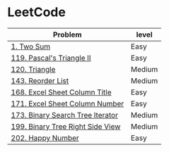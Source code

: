 # LeetCode

|Problem|level|
|---|---|
|[1. Two Sum](https://github.com/chowdapon2/LeetCode/blob/master/1.%20Two%20Sum.md) | Easy|
|[119. Pascal's Triangle II](https://github.com/chowdapon2/LeetCode/blob/master/119.%20Pascal%E2%80%99s%20Triangle%20II.md)|Easy|
|[120. Triangle](https://github.com/chowdapon2/LeetCode/blob/master/120.%20Triangle.md)|Medium|
|[143. Reorder List](https://github.com/chowdapon2/LeetCode/blob/master/143.%20Reorder%20List.md)|Medium|
|[168. Excel Sheet Column Title](https://github.com/chowdapon2/LeetCode/blob/master/168.%20Excel%20Sheet%20Column%20Title.md)|Easy|
|[171. Excel Sheet Column Number](https://github.com/chowdapon2/LeetCode/blob/master/171.%20Excel%20Sheet%20Column%20Number.md)|Easy|
|[173. Binary Search Tree Iterator](https://github.com/chowdapon2/LeetCode/blob/master/173.%20Binary%20Search%20Tree%20Iterator.md)|Medium|
|[199. Binary Tree Right Side View](https://github.com/chowdapon2/LeetCode/blob/master/199.%20Binary%20Tree%20Right%20Side%20View.md)|Medium|
|[202. Happy Number](https://github.com/chowdapon2/LeetCode/blob/master/202.%20Happy%20Number.md#202-happy-number)|Easy|
